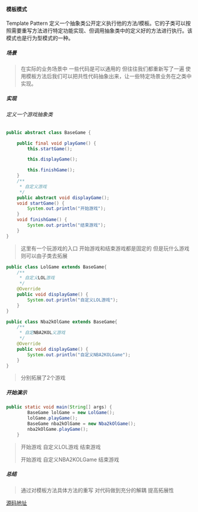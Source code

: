 #### 模板模式

Template Pattern 定义一个抽象类公开定义执行他的方法/模板。它的子类可以按照需要重写方法进行特定功能实现、但调用抽象类中的定义好的方法进行执行。该模式也是行为型模式的一种。

##### 场景

> 在实际的业务场景中 一些代码是可以通用的 但往往我们都重新写了一遍 使用模板方法后我们可以把共性代码抽象出来，让一些特定场景业务在之类中实现。

##### 实现

###### 定义一个游戏抽象类

```java
public abstract class BaseGame {

    public final void playGame() {
        this.startGame();

        this.displayGame();

        this.finishGame();
    }
    /**
     * 自定义游戏
     */
    public abstract void displayGame();
    void startGame() {
        System.out.println("开始游戏");
    }
    void finishGame() {
        System.out.println("结束游戏");
    }
}
```

> 这里有一个玩游戏的入口 开始游戏和结束游戏都是固定的 但是玩什么游戏 则可以由子类去拓展

```java
public class LolGame extends BaseGame{
    /**
     * 自定义LOL游戏
     */
    @Override
    public void displayGame() {
        System.out.println("自定义LOL游戏");
    }
}
```

```java
public class Nba2kOlGame extends BaseGame{
    /**
     * 自定NBA2KOL义游戏
     */
    @Override
    public void displayGame() {
        System.out.println("自定义NBA2KOLGame");
    }
}
```

> 分别拓展了2个游戏

##### 开始演示

```java
public static void main(String[] args) {
        BaseGame lolGame = new LolGame();
        lolGame.playGame();
        BaseGame nba2kOlGame = new Nba2kOlGame();
        nba2kOlGame.playGame();
    }
```

> 开始游戏
> 自定义LOL游戏
> 结束游戏
>
> 开始游戏
> 自定义NBA2KOLGame
> 结束游戏

##### 总结

> 通过对模板方法具体方法的重写 对代码做到充分的解耦 提高拓展性

[源码地址](https://github.com/Toma3610/toma-example/tree/master/toma-learning/lab-02-design-patterns/lab-02-design-patterns-template-pattern)